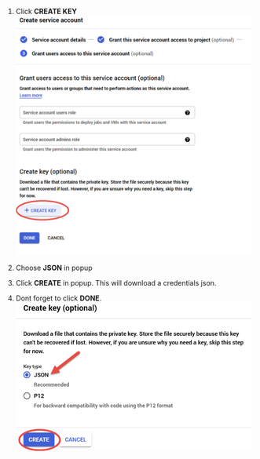 
1. Click **CREATE KEY**
![GCP New Service Account Wizard Step 3 Screenshot](assets/gcp-new-service-account-3.png)

2. Choose **JSON** in popup
3. Click **CREATE** in popup. This will download a credentials json.
4. Dont forget to click **DONE**.
![GCP New Service Account Wizard Step 4 Screenshot](assets/gcp-new-service-account-4.png)





